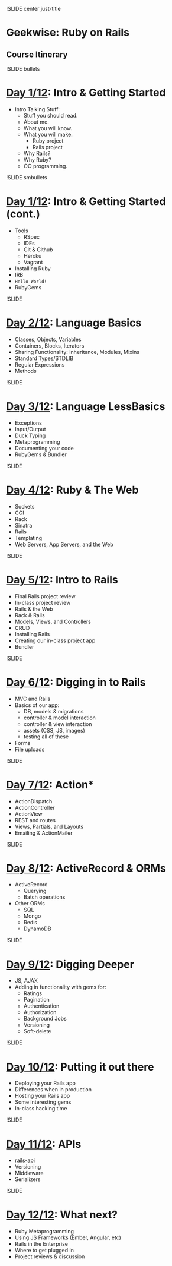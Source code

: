 !SLIDE center just-title
# Geekwise: Ruby on Rails
## Course Itinerary


!SLIDE bullets
# [Day 1/12](d1): Intro & Getting Started

* Intro Talking Stuff:
    * Stuff you should read.
    * About me.
    * What you will know.
    * What you will make.
        * Ruby project
        * Rails project
    * Why Rails?
    * Why Ruby?
    * OO programming.

!SLIDE smbullets
# [Day 1/12](d1): Intro & Getting Started (cont.)

* Tools
    * RSpec
    * IDEs
    * Git & Github
    * Heroku
    * Vagrant
* Installing Ruby
* IRB
* `Hello World!`
* RubyGems

!SLIDE
# [Day 2/12](d2): Language Basics

* Classes, Objects, Variables
* Containers, Blocks, Iterators
* Sharing Functionality: Inheritance, Modules, Mixins
* Standard Types/STDLIB
* Regular Expressions
* Methods

!SLIDE
# [Day 3/12](d3): Language LessBasics

* Exceptions
* Input/Output
* Duck Typing
* Metaprogramming
* Documenting your code
* RubyGems & Bundler

!SLIDE
# [Day 4/12](d4): Ruby & The Web

* Sockets
* CGI
* Rack
* Sinatra
* Rails
* Templating
* Web Servers, App Servers, and the Web

!SLIDE
# [Day 5/12](d5): Intro to Rails

* Final Rails project review
* In-class project review
* Rails & the Web
* Rack & Rails
* Models, Views, and Controllers
* CRUD
* Installing Rails
* Creating our in-class project app
* Bundler

!SLIDE
# [Day 6/12](d6): Digging in to Rails

* MVC and Rails
* Basics of our app:
    * DB, models & migrations
    * controller & model interaction
    * controller & view interaction
    * assets (CSS, JS, images)
    * testing all of these
* Forms
* File uploads

!SLIDE
# [Day 7/12](d7): Action*

* ActionDispatch
* ActionController
* ActionView
* REST and routes
* Views, Partials, and Layouts
* Emailing & ActionMailer

!SLIDE
# [Day 8/12](d8): ActiveRecord & ORMs

* ActiveRecord
    * Querying
    * Batch operations
* Other ORMs
    * SQL
    * Mongo
    * Redis
    * DynamoDB

!SLIDE
# [Day 9/12](d9): Digging Deeper

* JS, AJAX
* Adding in functionality with gems for:
    * Ratings
    * Pagination
    * Authentication
    * Authorization
    * Background Jobs
    * Versioning
    * Soft-delete

!SLIDE
# [Day 10/12](d10): Putting it out there

* Deploying your Rails app
* Differences when in production
* Hosting your Rails app
* Some interesting gems
* In-class hacking time

!SLIDE
# [Day 11/12](d11): APIs

* [rails-api](https://github.com/rails-api/rails-api)
* Versioning
* Middleware
* Serializers


!SLIDE
# [Day 12/12](d12): What next?

* Ruby Metaprogramming
* Using JS Frameworks (Ember, Angular, etc)
* Rails in the Enterprise
* Where to get plugged in
* Project reviews & discussion
